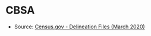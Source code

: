 # CBSA

- Source: [Census.gov - Delineation Files (March 2020)](https://www.census.gov/geographies/reference-files/time-series/demo/metro-micro/delineation-files.html)
